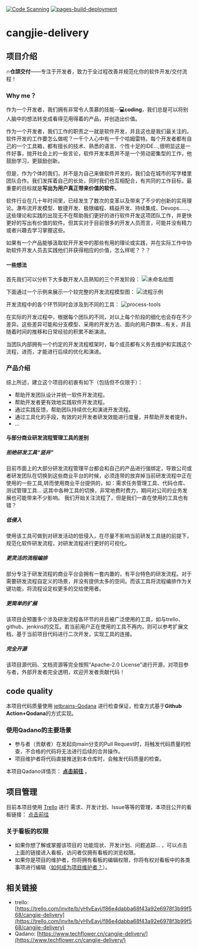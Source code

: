 ﻿[![Code Scanning](https://github.com/dongxishaonian/cangjie-delivery/actions/workflows/code_scanning.yml/badge.svg)](https://github.com/dongxishaonian/cangjie-delivery/actions/workflows/code_scanning.yml)
[![pages-build-deployment](https://github.com/dongxishaonian/cangjie-delivery/actions/workflows/pages/pages-build-deployment/badge.svg)](https://github.com/dongxishaonian/cangjie-delivery/actions/workflows/pages/pages-build-deployment)

# cangjie-delivery
## 项目介绍
🔥**仓颉交付**——专注于开发者，致力于全过程改善并规范化你的软件开发/交付流程！
### Why me？
作为一个开发者，我们拥有非常令人羡慕的技能--**💻coding**，我们总是可以将别人脑中的想法转变成看得见用得着的产品，并创造出价值。

作为一个开发者，我们工作的职责之一就是软件开发，并且这也是我们最关注的。软件开发的工作要怎么做呢？一千个人心中有一千个哈姆雷特。每个开发者都有自己的一个工具箱，都有擅长的技术、熟悉的语言、个性十足的IDE...,很明显这是一件好事，抛开社会上的一些言论，软件开发本质并不是一个劳动密集型的工作，他鼓励学习，更鼓励创新。

但是，作为个体的我们，并不是为自己来做软件开发的，我们会在城市的写字楼里团队合作。我们发挥着自己的长处，同时我们也互相配合，有共同的工作目标，最重要的目标就是**写出为用户真正带来价值的软件**。

软件行业在几十年时间里，已经发生了数次的变革以及带来了不少的创新的实用理论。瀑布流开发模型、敏捷开发、极限编程、精益开发、持续集成、Devops......,这些理论和实践的出现无不在帮助我们更好的进行软件开发这项团队工作，并更快更好的写出有价值的软件。但其实对于目前很多的开发人员而言，可能并没有精力或者兴趣去学习掌握这些。

如果有一个产品能够汲取软开开发中的那些有用的理论或实践，并在实际工作中协助软件开发人员去实践他们并获得相应的价值，怎么样呢？？？
#### 一些想法
首先我们可以分析下大多数开发人员熟知的三个开发阶段：
![未命名绘图](https://user-images.githubusercontent.com/17216322/149130768-f229c806-c433-412e-b664-31d05955265e.jpg)

下面通过一个示例来展示一个较完整的开发流程模型图：
![流程示例](https://user-images.githubusercontent.com/17216322/149130545-f2097fcf-dd01-4c94-aa60-4b407f5d348d.png)

开发流程中的各个环节同时会涉及到不同的工具：
![process-tools](https://user-images.githubusercontent.com/17216322/152800324-1713b11d-3bab-44b7-8b30-24f9e4069dc0.png)

在实际的开发过程中，根据每个团队的不同，对以上每个阶段的细化也会存在不少差异。这些差异可能和分支模型、采用的开发方法、面向的用户群体...有关，并且随着时间的推移和日常经验的积累不断演进。

当团队内部拥有一个约定的开发流程框架时，每个成员都有义务去维护和实践这个流程，进而，才能进行后续的优化和演进。

### 产品介绍
综上所述，建立这个项目的初衷有如下（包括但不仅限于）：
* 帮助开发团队设计并统一软件开发流程。
* 帮助开发者更有效地实践软件开发流程。
* 通过实践反馈，帮助团队持续优化和演进开发流程。
* 通过工具化的手段，有效的对开发者研发效能进行度量，并帮助开发者提升。
* ...

#### 与部分商业研发流程管理工具的差别
##### 拒绝研发工具“竖井”
目前市面上的大部分研发流程管理平台都会和自己的产品进行强绑定，导致公司或者研发团队在切换到这些商业平台的时候，必须连带的放弃掉当前研发流程中正在使用的一些工具,转而使用商业平台提供的，如：需求任务管理工具、代码仓库、测试管理工具...
这其中各种工具的切换，非常地费时费力，期间对公司的业务发展也可能带来不少影响。
我们开始关注流程了，但是我们一直在使用的工具也有错？
##### 低侵入
使用该工具可做到对研发活动的低侵入，在尽量不影响当前研发工具链的前提下，规范化软件研发流程，对研发流程进行更好的可视化。
##### 更灵活的流程编排
部分专注于研发流程的商业平台会拥有一套内置的，有平台特色的研发流程。对于需要研发流程自定义的场景，并没有提供太多的空间。而该工具将流程编排作为关键功能，将流程设定权更多的交给使用者。
##### 更简单的扩展
该项目会预置多个涉及研发流程各环节的并且被广泛使用的工具，如与trello、github、jenkins的交互。若当前用户正在使用的工具不再内，则可以参考扩展文档，基于当前项目代码进行二次开发，实现工具的连接。
##### 完全开源
该项目源代码、文档资源等完全按照“Apache-2.0 License”进行开源，对项目参与者，外部开发者完全透明，欢迎开发者贡献代码！

## code quality
本项目代码质量使用 [jetbrains-Qodana](https://www.jetbrains.com/help/qodana/welcome.html) 进行检查保证，检查方式基于**Github Action+Qodana**的方式实现。
### 使用Qadano的主要场景
* 参与者（贡献者）在发起向main分支的Pull Request时，将触发代码质量的检查，不合格的代码将无法进行后续的合并操作。
* 项目维护者将代码直接推送到本仓库时，会触发代码质量的检查。

本项目Qadano详情页： [**点击前往**](https://www.techflower.cn/cangjie-delivery/) 。

## 项目管理
目前本项目使用 [Trello](https://trello.com/home) 进行 需求、开发计划、Issue等等的管理，本项目公开的看板链接： [点击前往](https://trello.com/invite/b/yHlvEavj/f86e4dabba68f43a92e6978f3b99f568/cangjie-delivery)

### 关于看板的权限
* 如果你想了解或掌握该项目的 功能现状、开发计划、问题追踪... ，可以点击上面的链接进入看板，访问者仅拥有看板的浏览权限。
* 如果你是项目的维护者，你将拥有看板的编辑权限，你将有权对看板中的各类事项进行编辑（[如何成为项目维护者？](https://www.techflower.cn)）。

## 相关链接
* trello: [https://trello.com/invite/b/yHlvEavj/f86e4dabba68f43a92e6978f3b99f568/cangjie-delivery](https://trello.com/invite/b/yHlvEavj/f86e4dabba68f43a92e6978f3b99f568/cangjie-delivery)
* Qadano: [https://www.techflower.cn/cangjie-delivery/](https://www.techflower.cn/cangjie-delivery/)
